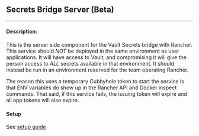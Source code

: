 ## Secrets Bridge Server (Beta)
---
#### Description: 
  This is the server side component for the Vault Secrets bridge with Rancher. This service should *NOT* be deployed in the same environment as user applications. It will have access to Vault, and compromising it will give the person access to *ALL* secrets available in that environment. It should instead be run in an environment reserved for the team operating Rancher.
  
  The reason this uses a temporary Cubbyhole token to start the service is that ENV variables do show up in the Rancher API and Docker inspect commands. That said, if this service fails, the issuing token will expire and all app tokens will also expire.
  
#### Setup

See [setup guide](https://github.com/rancher/secrets-bridge/blob/master/docs/setup.md)
  

